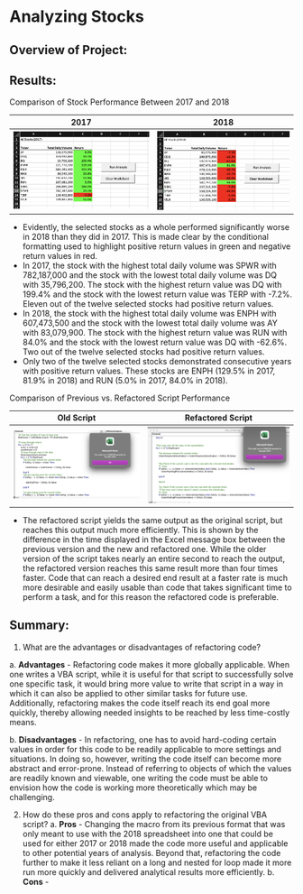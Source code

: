 # Analyzing Stocks

## Overview of Project: 

## Results: 
Comparison of Stock Performance Between 2017 and 2018

2017            |  2018
:-------------------------:|:-------------------------:
![](https://github.com/vivek-gurumoorthy/stock-analysis/blob/main/Screen%20Shot%202022-07-28%20at%202.59.21%20PM.png)  |  ![](https://github.com/vivek-gurumoorthy/stock-analysis/blob/main/Screen%20Shot%202022-07-28%20at%202.59.58%20PM.png)
- Evidently, the selected stocks as a whole performed significantly worse in 2018 than they did in 2017. This is made clear by the conditional formatting used to highlight positive return values in green and negative return values in red.
- In 2017, the stock with the highest total daily volume was SPWR with 782,187,000 and the stock with the lowest total daily volume was DQ with 35,796,200. The stock with the highest return value was DQ with 199.4% and the stock with the lowest return value was TERP with -7.2%. Eleven out of the twelve selected stocks had positive return values. 
- In 2018, the stock with the highest total daily volume was ENPH with 607,473,500 and the stock with the lowest total daily volume was AY with 83,079,900. The stock with the highest return value was RUN with 84.0% and the stock with the lowest return value was DQ with -62.6%. Two out of the twelve selected stocks had positive return values.
- Only two of the twelve selected stocks demonstrated consecutive years with positive return values. These stocks are ENPH (129.5% in 2017, 81.9% in 2018) and RUN (5.0% in 2017, 84.0% in 2018).

Comparison of Previous vs. Refactored Script Performance

Old Script            |  Refactored Script
:-------------------------:|:-------------------------:
![](https://github.com/vivek-gurumoorthy/stock-analysis/blob/main/Old_2018.png)  |  ![](https://github.com/vivek-gurumoorthy/stock-analysis/blob/main/Refactored_2018.png)
- The refactored script yields the same output as the original script, but reaches this output much more efficiently. This is shown by the difference in the time displayed in the Excel message box between the previous version and the new and refactored one. While the older version of the script takes nearly an entire second to reach the output, the refactored version reaches this same result more than four times faster. Code that can reach a desired end result at a faster rate is much more desirable and easily usable than code that takes significant time to perform a task, and for this reason the refactored code is preferable.

## Summary: 
1. What are the advantages or disadvantages of refactoring code?

  a. **Advantages** - Refactoring code makes it more globally applicable. When one writes a VBA script, while it is useful for that script to successfully solve one specific task, it would bring more value to write that script in a way in which it can also be applied to other similar tasks for future use. Additionally, refactoring makes the code itself reach its end goal more quickly, thereby allowing needed insights to be reached by less time-costly means.
  
  b. **Disadvantages** - In refactoring, one has to avoid hard-coding certain values in order for this code to be readily applicable to more settings and situations. In doing so, however, writing the code itself can become more abstract and error-prone. Instead of referring to objects of which the values are readily known and viewable, one writing the code must be able to envision how the code is working more theoretically which may be challenging.  

2. How do these pros and cons apply to refactoring the original VBA script?
  a. **Pros** - Changing the macro from its previous format that was only meant to use with the 2018 spreadsheet into one that could be used for either 2017 or 2018 made the code more useful and applicable to other potential years of analysis. Beyond that, refactoring the code further to make it less reliant on a long and nested for loop made it more run more quickly and delivered analytical results more efficiently.
  b. **Cons** - 


